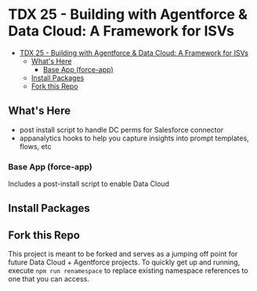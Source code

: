 # TDX 25 - Building with Agentforce & Data Cloud: A Framework for ISVs

- [TDX 25 - Building with Agentforce \& Data Cloud: A Framework for ISVs](#tdx-25---building-with-agentforce--data-cloud-a-framework-for-isvs)
  - [What's Here](#whats-here)
    - [Base App (force-app)](#base-app-force-app)
  - [Install Packages](#install-packages)
  - [Fork this Repo](#fork-this-repo)

## What's Here

- post install script to handle DC perms for Salesforce connector
- appanalytics hooks to help you capture insights into prompt templates, flows, etc

### Base App (force-app)

Includes a post-install script to enable Data Cloud

## Install Packages

## Fork this Repo

This project is meant to be forked and serves as a jumping off point for future Data Cloud + Agentforce projects. To quickly get up and running, execute `npm run renamespace` to replace existing namespace references to one that you can access.
